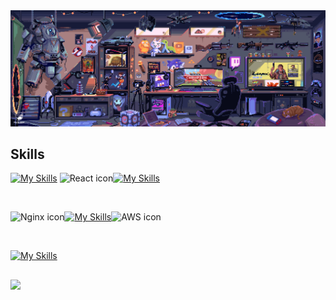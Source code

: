 <img width="1834" alt="Banner" src="https://github.com/jeevannn0/jeevannn0/blob/main/tt.jpg"> 



## Skills

[![My Skills](https://skillicons.dev/icons?i=js,jquery,nextjs,remix&perline=12)](https://portfolio-2ip.pages.dev/) <img src="https://techstack-generator.vercel.app/react-icon.svg" alt="React icon" width="50" height="50" />[![My Skills](https://skillicons.dev/icons?i=vite,figma,xd,threejs&perline=12)](https://portfolio-2ip.pages.dev/)



<br/>

<img src="https://techstack-generator.vercel.app/nginx-icon.svg" alt="Nginx icon" width="50" height="50" />[![My Skills](https://skillicons.dev/icons?i=supabase,mongodb,cloudflare,solidity&per&perline=12)](https://portfolio-2ip.pages.dev/)<img src="https://techstack-generator.vercel.app/aws-icon.svg" alt="AWS icon" width="50" height="50" />
  

<br/>

[![My Skills](https://skillicons.dev/icons?i=ps,pr,ae,vercel&perline=12)](https://portfolio-2ip.pages.dev/)


## 
[![](https://spotify-github-profile.vercel.app/api/view?uid=3dq52i7or7d8gagkzlq9muice&cover_image=true&theme=natemoo-re&show_offline=false&background_color=121212&interchange=false&bar_color=a64eb1&bar_color_cover=false)](https://open.spotify.com/)


<!-- ![](http://github-profile-summary-cards.vercel.app/api/cards/profile-details?username=Mohnish2004&theme=bear)

![](http://github-profile-summary-cards.vercel.app/api/cards/stats?username=Mohnish2004&theme=bear)&nbsp;![](http://github-profile-summary-cards.vercel.app/api/cards/productive-time?username=Mohnish2004&theme=bear&utcOffset=8)
--!>
























<!-- 
- 🔭 I’m currently working on ...
- 🌱 I’m currently learning ...
- 👯 I’m looking to collaborate on ...
- 🤔 I’m looking for help with ...
- 💬 Ask me about ...
- 📫 How to reach me: ...
- 😄 Pronouns: ...
- ⚡ Fun fact: ... -->

